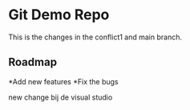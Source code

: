 # Git Demo Repo 
 
This is the changes in the conflict1 and main branch. 

 
## Roadmap
*Add new features
*Fix the bugs


new change bij de visual studio 
